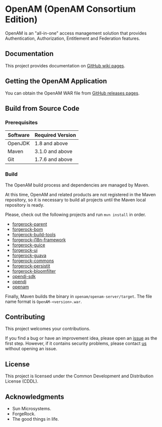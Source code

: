 # OpenAM (OpenAM Consortium Edition)

OpenAM is an "all-in-one" access management solution that provides Authentication,
Authorization, Entitlement and Federation features.

## Documentation

This project provides documentation on [GitHub wiki pages][github_wiki].

## Getting the OpenAM Application

You can obtain the OpenAM WAR file from [GitHub releases pages][github_releases].

## Build from Source Code

### Prerequisites

Software               | Required Version
---------------------- | ----------------
OpenJDK                | 1.8 and above
Maven                  | 3.1.0 and above
Git                    | 1.7.6 and above

### Build

The OpenAM build process and dependencies are managed by Maven.

At this time, OpenAM and related products are not registered in the Maven repository, so it is necessary to build all projects until the Maven local repository is ready.

Please, check out the following projects and run `mvn install` in order.

* [forgerock-parent](https://github.com/openam-jp/forgerock-parent)
* [forgerock-bom](https://github.com/openam-jp/forgerock-bom)
* [forgerock-build-tools](https://github.com/openam-jp/forgerock-build-tools)
* [forgerock-i18n-framework](https://github.com/openam-jp/forgerock-i18n-framework)
* [forgerock-guice](https://github.com/openam-jp/forgerock-guice)
* [forgerock-ui](https://github.com/openam-jp/forgerock-ui)
* [forgerock-guava](https://github.com/openam-jp/forgerock-guava)
* [forgerock-commons](https://github.com/openam-jp/forgerock-commons)
* [forgerock-persistit](https://github.com/openam-jp/forgerock-persistit)
* [forgerock-bloomfilter](https://github.com/openam-jp/forgerock-bloomfilter)
* [opendj-sdk](https://github.com/openam-jp/opendj-sdk)
* [opendj](https://github.com/openam-jp/opendj)
* [openam](https://github.com/openam-jp/openam)

Finally, Maven builds the binary in `openam/openam-server/target`. The file name format is `OpenAM-<version>.war`.

## Contributing

This project welcomes your contributions.

If you find a bug or have an improvement idea, please open an [issue][github_issues] as the first step.
However, if it contains security problems, please contact [us][mail_openam_dev] without opening an issue.

## License

This project is licensed under the Common Development and Distribution License (CDDL).

## Acknowledgments

* Sun Microsystems.
* ForgeRock.
* The good things in life.

[mail_openam_dev]: mailto:openam-dev@OpenAM.jp
[github_issues]: https://github.com/openam-jp/openam/issues
[github_wiki]: https://github.com/openam-jp/openam/wiki
[github_releases]: https://github.com/openam-jp/openam/releases

